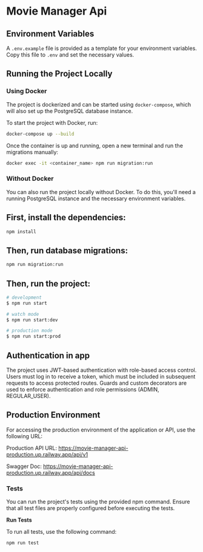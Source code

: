# Movie Manager Api

## Environment Variables

A `.env.example` file is provided as a template for your environment variables. Copy this file to `.env` and set the necessary values.

## Running the Project Locally

### Using Docker

The project is dockerized and can be started using `docker-compose`, which will also set up the PostgreSQL database instance.

To start the project with Docker, run:

```bash
docker-compose up --build
```

Once the container is up and running, open a new terminal and run the migrations manually:

 ```bash
docker exec -it <container_name> npm run migration:run
```

### Without Docker

You can also run the project locally without Docker. To do this, you'll need a running PostgreSQL instance and the necessary environment variables.

## First, install the dependencies:
```bash
npm install
```

## Then, run database migrations:
```bash
npm run migration:run
```

## Then, run the project:
```bash
# development
$ npm run start

# watch mode
$ npm run start:dev

# production mode
$ npm run start:prod
```

## Authentication in app

The project uses JWT-based authentication with role-based access control. Users must log in to receive a token, which must be included in subsequent requests to access protected routes. Guards and custom decorators are used to enforce authentication and role permissions (ADMIN, REGULAR_USER).

## Production Environment

For accessing the production environment of the application or API, use the following URL:

Production API URL: https://movie-manager-api-production.up.railway.app/api/v1

Swagger Doc: https://movie-manager-api-production.up.railway.app/api/docs


### Tests

You can run the project's tests using the provided npm command. Ensure that all test files are properly configured before executing the tests.

**Run Tests**

To run all tests, use the following command:

```bash
npm run test
```